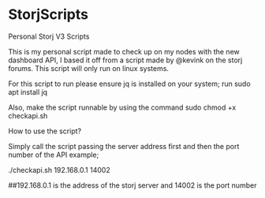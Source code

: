 # StorjScripts
Personal Storj V3 Scripts

This is my personal script made to check up on my nodes with the new dashboard API, I based it off from a script made by @kevink on the storj forums. This script will only run on linux systems. 

For this script to run please ensure jq is installed on your system; run sudo apt install jq

Also, make the script runnable by using the command sudo chmod +x checkapi.sh

How to use the script?

Simply call the script passing the server address first and then the port number of the API example;

./checkapi.sh 192.168.0.1 14002

##192.168.0.1 is the address of the storj server and 14002 is the port number



